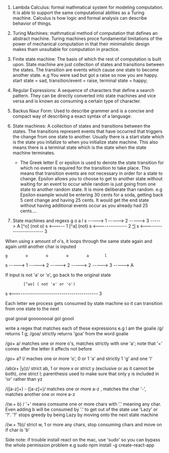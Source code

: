 1. Lambda Calculus: formal mathmatical system for modeling computation. It is able to support the same computational ablities as a Turing machine. Calculus is how logic and formal analysis can describe behavior of things. 

2. Turing Machines: mathmatical method of computation that defines an abstract machine. Turing machines proce fundamental limitations of the power of mechanical computation in that their minimalistic design makes tham unsuitable for computation in practice. 

3. Finite state machine: The basis of which the rest of computation is built upon. State machine are just collection of states and transitions between the states. The transition are events which cause one state to become another state. e.g You were sad but got a raise so now you are happy. start state = sad, transition/event = raise, terminal state = happy;

4. Regular Expressions: A sequence of characters that define a search pattern. They can be directly converted into state machines and vice versa and is known as consuming a certain type of character. 

5. Backus Naur Form: Used to describe grammer and is a concise and compact way of describing a exact syntax of a language. 

6. State machines: A collection of states and transitions between the states. The transitions represent events that have occurred that triggers the change from one state to another. Usually there is a start state which is the state you initalize to when you initialize state machine. This also means there is a terminal state which is the state when the state machine terminates.
    * The Greek letter E or epsilon is used to denote the state transition for which no event is required for the transition to take place. 
    This means that transition events are not necessary in order for a state to change. Epsilon allows you to choose to get to another state without waiting for an event to occur while random is just going from one state to another random state. It is more deliberate than random. 
        e.g Epsilon example would be entering 30 cents for a soda, getting back 5 cent change and having 25 cents. It would get the end state without having additional events occur as you already had 25 cents.... 

7. State machines and regexs
    g        o        a        l
s -----> 1 -----> 2 -----> 3 -----> A
  [^o] (not o)
s <----- 1
     [^a] (not)
s <-------------- 2 
         [^l](not)
s <----------------------- 3

When using x amount of o's, it loops through the same state again and again until another char is inputed

    g        o        o        o        a       l
s -----> 1 -----> 2 -----> 2 -----> 2 -----> 3 -----> A

If input is not 'a' or 'o', go back to the original state

            [^ao] ( not 'a' or 'o')
s <----------------------------------------- 3


Each letter we process gets consumed by state machine so it can transition from one state to the next

 goal
 gooal
 goooooooal
 gol
 goool

 write a regex that matches each of these expressions
 e.g I am the goalie
/g/        returns 1 g;
/goa/      strictly returns 'goa' from the word goalie

/go+ a/    matches one or more o's, matches strictly with one 'a'; 
note that '+' comes after the letter it affects not before

/go+ a? l/ maches one or more 'o', 0 or 1 'a' and strictly 1 'g' and one 'l'

/ab(x+ |y)z/ strict ab, 1 or more x or strict y (exclusive or as it cannot be both), one strict l;
parenthesis used to make sure that only y is included in 'or' rather than yz

/([a-z]+) - ([a-z]+)/  matches one or more a-z , matches the char '-', matches another one or more a-z

/(w.+ b) / '+' means comsume one or more chars with '.' meaning any char. Even adding b will be consumed by '.'
to get out of the state use 'Lazy' or '?'. '?' stops greedy by being Lazy by moving onto the next state machine

/(w.+ ?b)/ strict w, 1 or more any chars, stop consuming chars and move on if char is 'b'

Side note: if trouble install react on the mac, use 'sudo' so you can bypass the whole permission problem
e.g sudo npm install -g create-react-app


